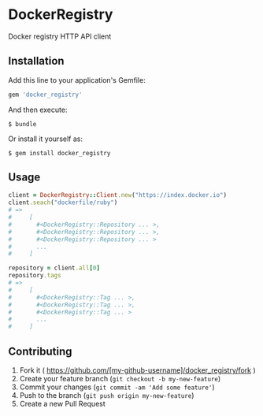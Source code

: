 # DockerRegistry

Docker registry HTTP API client

## Installation

Add this line to your application's Gemfile:

```ruby
gem 'docker_registry'
```

And then execute:

    $ bundle

Or install it yourself as:

    $ gem install docker_registry

## Usage

```ruby
client = DockerRegistry::Client.new("https://index.docker.io")
client.seach("dockerfile/ruby")
# =>
#     [
#       #<DockerRegistry::Repository ... >,
#       #<DockerRegistry::Repository ... >,
#       #<DockerRegistry::Repository ... >
#       ...
#     ]

repository = client.all[0]
repository.tags
# =>
#     [
#       #<DockerRegistry::Tag ... >,
#       #<DockerRegistry::Tag ... >,
#       #<DockerRegistry::Tag ... >
#       ...
#     ]
```

## Contributing

1. Fork it ( https://github.com/[my-github-username]/docker_registry/fork )
2. Create your feature branch (`git checkout -b my-new-feature`)
3. Commit your changes (`git commit -am 'Add some feature'`)
4. Push to the branch (`git push origin my-new-feature`)
5. Create a new Pull Request
